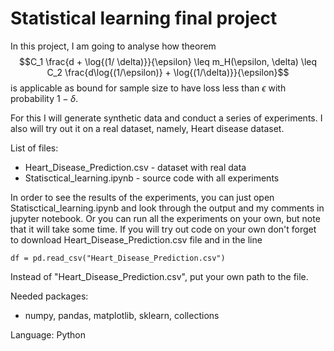 # Statistical learning final project

In this project, I am going to analyse how theorem
$$C_1 \frac{d + \log{(1/ \delta)}}{\epsilon} \leq m_H(\epsilon, \delta) \leq C_2 \frac{d\log{(1/\epsilon)} + \log{(1/\delta)}}{\epsilon}$$
is applicable as bound for sample size to have loss less than $\epsilon$ with probability $1-\delta$.

For this I will generate synthetic data and conduct a series of experiments. I also will try out it on a real dataset, namely, Heart disease dataset.

List of files:
- Heart_Disease_Prediction.csv - dataset with real data
- Statisctical_learning.ipynb - source code with all experiments

In order to see the results of the experiments, you can just open Statisctical_learning.ipynb and look through the output and my comments in jupyter notebook. Or you can run all the experiments on your own, but note that it will take some time. If you will try out code on your own don't forget to download Heart_Disease_Prediction.csv file and in the line 
```
df = pd.read_csv("Heart_Disease_Prediction.csv")
```
Instead of "Heart_Disease_Prediction.csv", put your own path to the file.

Needed packages:
- numpy, pandas, matplotlib, sklearn, collections

Language:
Python

